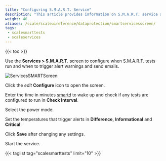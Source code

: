 ```yaml
---
title: "Configuring S.M.A.R.T. Service"
description: "This article provides information on S.M.A.R.T. service screen settings."
weight: 40
aliases: /scale/scaleuireference/dataprotection/smartservicesscreen/
tags:
 - scalesmarttests
 - scaleservices
---
```


{{< toc >}}

Use the **Services > S.M.A.R.T.** screen to configure when S.M.A.R.T. tests run and when to trigger alert warnings and send emails.

![ServicesSMARTScreen](/images/SCALE/22.02/ServicesSMARTScreen.png "Services S.M.A.R.T. Options")

Click the <i class="material-icons" aria-hidden="true" title="Configure">edit</i> **Configure** icon to open the screen.

Enter the time in minutes [smartd](https://www.freebsd.org/cgi/man.cgi?query=smartd&manpath=FreeBSD+11.1-RELEASE+and+Ports) to wake up and check if any tests are configured to run in **Check Interval**.

Select the power mode.

Set the temperatures that trigger alerts in **Difference**, **Informational** and **Critical**.

Click **Save** after changing any settings.

Start the service.

{{< taglist tag="scalesmarttests" limit="10" >}}